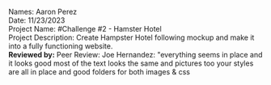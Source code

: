 Names: Aaron Perez
<br>
Date: 11/23/2023 
<br>
Project Name: #Challenge #2 - Hamster Hotel
<br>
Project Description: Create Hampster Hotel following mockup and make it into a fully functioning website.
<br>
<strong>Reviewed by:</strong> Peer Review: Joe Hernandez: "everything seems in place and it looks good most of the text looks the same and pictures too your styles are all in place and good folders for both images & css
<br>



